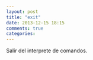 ```yaml
---
layout: post
title: "exit"
date: 2013-12-15 18:15
comments: true
categories: 
---
```

Salir del interprete de comandos.

